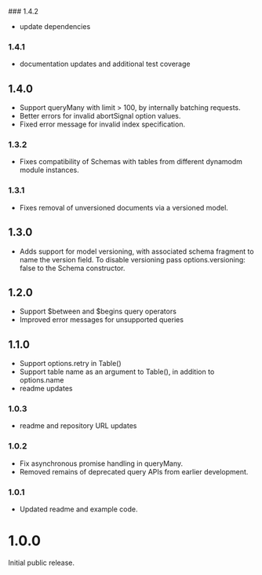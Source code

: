 ### 1.4.2
 * update dependencies

### 1.4.1
 * documentation updates and additional test coverage

## 1.4.0
 * Support queryMany with limit > 100, by internally batching requests.
 * Better errors for invalid abortSignal option values.
 * Fixed error message for invalid index specification.

### 1.3.2
 * Fixes compatibility of Schemas with tables from different dynamodm module instances.

### 1.3.1
 * Fixes removal of unversioned documents via a versioned model.

## 1.3.0
 * Adds support for model versioning, with associated schema fragment to name
   the version field. To disable versioning pass options.versioning: false to
   the Schema constructor.

## 1.2.0
 * Support $between and $begins query operators
 * Improved error messages for unsupported queries

## 1.1.0
 * Support options.retry in Table()
 * Support table name as an argument to Table(), in addition to options.name
 * readme updates

### 1.0.3
 * readme and repository URL updates

### 1.0.2
 * Fix asynchronous promise handling in queryMany.
 * Removed remains of deprecated query APIs from earlier development.

### 1.0.1
 * Updated readme and example code.

# 1.0.0
Initial public release.
